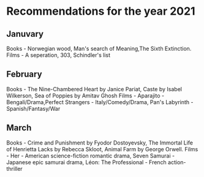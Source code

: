 # Recommendations for the year 2021
## Januvary
Books - Norwegian wood, Man's search of Meaning,The Sixth Extinction.
<br>
Films - A seperation, 303, Schindler's list
## February
Books - The Nine-Chambered Heart by Janice Pariat, Caste by Isabel Wilkerson, Sea of Poppies by Amitav Ghosh
Films - Aparajito - Bengali/Drama,Perfect Strangers - Italy/Comedy/Drama, Pan's Labyrinth - Spanish/Fantasy/War
## March
Books - Crime and Punishment by Fyodor Dostoyevsky, The Immortal Life of Henrietta Lacks by Rebecca Skloot, Animal Farm by George Orwell.
Films - Her - American science-fiction romantic drama, Seven Samurai - Japanese epic samurai drama, Léon: The Professional - French action-thriller
